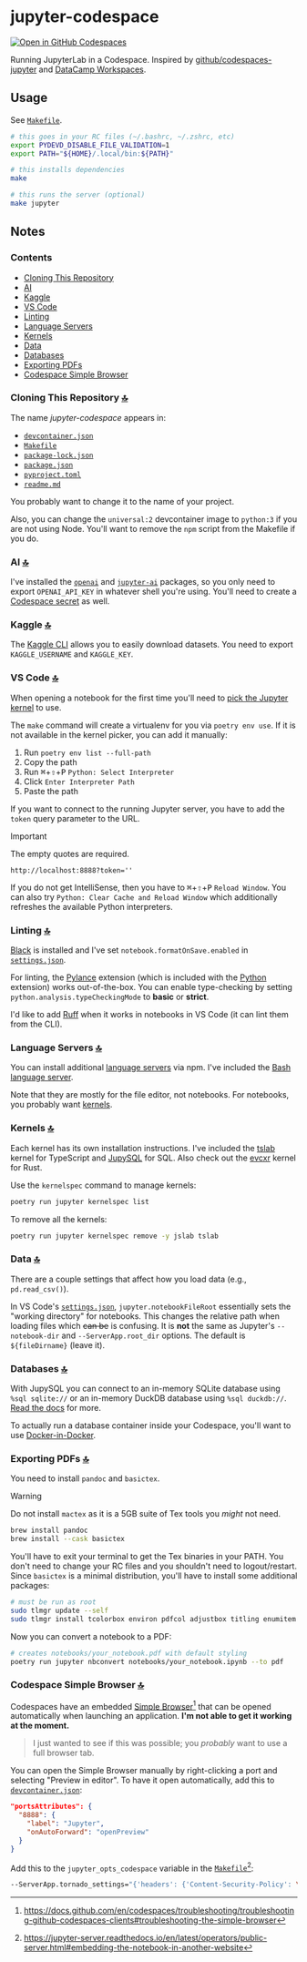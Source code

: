 # jupyter-codespace

[![Open in GitHub Codespaces](https://github.com/codespaces/badge.svg)](https://github.com/codespaces/new/adamelliotfields/jupyter-codespace?machine=basicLinux32gb&devcontainer_path=.devcontainer/devcontainer.json)

Running JupyterLab in a Codespace. Inspired by [github/codespaces-jupyter](https://github.com/github/codespaces-jupyter) and [DataCamp Workspaces](https://www.datacamp.com/workspace).

## Usage

See [`Makefile`](./Makefile).

```bash
# this goes in your RC files (~/.bashrc, ~/.zshrc, etc)
export PYDEVD_DISABLE_FILE_VALIDATION=1
export PATH="${HOME}/.local/bin:${PATH}"

# this installs dependencies
make

# this runs the server (optional)
make jupyter
```

## Notes

### Contents
* [Cloning This Repository](#cloning-this-repository)
* [AI](#ai)
* [Kaggle](#kaggle)
* [VS Code](#vs-code)
* [Linting](#linting)
* [Language Servers](#language-servers)
* [Kernels](#kernels)
* [Data](#data)
* [Databases](#databases)
* [Exporting PDFs](#exporting-pdfs)
* [Codespace Simple Browser](#codespace-simple-browser)

### Cloning This Repository [:top:](#contents)

The name _jupyter-codespace_ appears in:
  * [`devcontainer.json`](./.devcontainer/devcontainer.json)
  * [`Makefile`](./Makefile)
  * [`package-lock.json`](./package-lock.json)
  * [`package.json`](./package.json)
  * [`pyproject.toml`](./pyproject.toml)
  * [`readme.md`](./readme.md)

You probably want to change it to the name of your project.

Also, you can change the `universal:2` devcontainer image to `python:3` if you are not using Node. You'll want to remove the `npm` script from the Makefile if you do.

### AI [:top:](#contents)

I've installed the [`openai`](https://pypi.org/project/openai) and [`jupyter-ai`](https://pypi.org/project/jupyter-ai) packages, so you only need to export `OPENAI_API_KEY` in whatever shell you're using. You'll need to create a [Codespace secret](https://docs.github.com/en/codespaces/managing-your-codespaces/managing-encrypted-secrets-for-your-codespaces) as well.

### Kaggle [:top:](#contents)

The [Kaggle CLI](https://www.kaggle.com/docs/api) allows you to easily download datasets. You need to export `KAGGLE_USERNAME` and `KAGGLE_KEY`.

### VS Code [:top:](#contents)

When opening a notebook for the first time you'll need to [pick the Jupyter kernel](https://code.visualstudio.com/docs/datascience/jupyter-kernel-management) to use.

The `make` command will create a virtualenv for you via `poetry env use`. If it is not available in the kernel picker, you can add it manually:
  1. Run `poetry env list --full-path`
  2. Copy the path
  3. Run <kbd>⌘</kbd>+<kbd>⇧</kbd>+<kbd>P</kbd> `Python: Select Interpreter`
  4. Click `Enter Interpreter Path`
  5. Paste the path

If you want to connect to the running Jupyter server, you have to add the `token` query parameter to the URL.

> [!IMPORTANT]
> The empty quotes are required.

```
http://localhost:8888?token=''
```

If you do not get IntelliSense, then you have to <kbd>⌘</kbd>+<kbd>⇧</kbd>+<kbd>P</kbd> `Reload Window`. You can also try `Python: Clear Cache and Reload Window` which additionally refreshes the available Python interpreters.

### Linting [:top:](#contents)

[Black](https://github.com/psf/black) is installed and I've set `notebook.formatOnSave.enabled` in [`settings.json`](./.vscode/settings.json).

For linting, the [Pylance](https://marketplace.visualstudio.com/items?itemName=ms-python.vscode-pylance) extension (which is included with the [Python](https://marketplace.visualstudio.com/items?itemName=ms-python.python) extension) works out-of-the-box. You can enable type-checking by setting `python.analysis.typeCheckingMode` to **basic** or **strict**.

I'd like to add [Ruff](https://github.com/astral-sh/ruff) when it works in notebooks in VS Code (it can lint them from the CLI).

### Language Servers [:top:](#contents)

You can install additional [language servers](https://jupyterlab-lsp.readthedocs.io/en/latest/Language%20Servers.html) via npm. I've included the [Bash language server](https://github.com/bash-lsp/bash-language-server).

Note that they are mostly for the file editor, not notebooks. For notebooks, you probably want [kernels](https://github.com/jupyter/jupyter/wiki/Jupyter-kernels).

### Kernels [:top:](#contents)

Each kernel has its own installation instructions. I've included the [tslab](https://github.com/yunabe/tslab) kernel for TypeScript and [JupySQL](https://github.com/ploomber/jupysql) for SQL. Also check out the [evcxr](https://github.com/evcxr/evcxr) kernel for Rust.

Use the `kernelspec` command to manage kernels:

```sh
poetry run jupyter kernelspec list
```

To remove all the kernels:

```sh
poetry run jupyter kernelspec remove -y jslab tslab
```

### Data [:top:](#contents)

There are a couple settings that affect how you load data (e.g., `pd.read_csv()`).

In VS Code's [`settings.json`](./.vscode/settings.json), `jupyter.notebookFileRoot` essentially sets the "working directory" for notebooks. This changes the relative path when loading files which ~~can be~~ is confusing. It is **not** the same as Jupyter's `--notebook-dir` and `--ServerApp.root_dir` options. The default is `${fileDirname}` (leave it).

### Databases [:top:](#contents)

With JupySQL you can connect to an in-memory SQLite database using `%sql sqlite://` or an in-memory DuckDB database using `%sql duckdb://`. [Read the docs](https://jupysql.ploomber.io) for more.

To actually run a database container inside your Codespace, you'll want to use [Docker-in-Docker](https://github.com/devcontainers/features/tree/main/src/docker-in-docker).

### Exporting PDFs [:top:](#contents)

You need to install `pandoc` and `basictex`.

> [!WARNING]
> Do not install `mactex` as it is a 5GB suite of Tex tools you *might* not need.

```sh
brew install pandoc
brew install --cask basictex
```

You'll have to exit your terminal to get the Tex binaries in your PATH. You don't need to change your RC files and you shouldn't need to logout/restart. Since `basictex` is a minimal distribution, you'll have to install some additional packages:

```sh
# must be run as root
sudo tlmgr update --self
sudo tlmgr install tcolorbox environ pdfcol adjustbox titling enumitem soul rsfs
```

Now you can convert a notebook to a PDF:

```sh
# creates notebooks/your_notebook.pdf with default styling
poetry run jupyter nbconvert notebooks/your_notebook.ipynb --to pdf
```

### Codespace Simple Browser [:top:](#contents)

Codespaces have an embedded [Simple Browser](https://github.blog/changelog/2022-10-20-introducing-the-codespaces-simple-browser)[^1] that can be opened automatically when launching an application. **I'm not able to get it working at the moment.**

> I just wanted to see if this was possible; you _probably_ want to use a full browser tab.

You can open the Simple Browser manually by right-clicking a port and selecting "Preview in editor". To have it open automatically, add this to [`devcontainer.json`](./.devcontainer/devcontainer.json):

```json
"portsAttributes": {
  "8888": {
    "label": "Jupyter",
    "onAutoForward": "openPreview"
  }
}
```

Add this to the `jupyter_opts_codespace` variable in the [`Makefile`](./Makefile)[^2]:

```sh
--ServerApp.tornado_settings="{'headers': {'Content-Security-Policy': \"frame-ancestors https://${CODESPACE_NAME}-8888.${GITHUB_CODESPACES_PORT_FORWARDING_DOMAIN} 'self' \"}}"
```

[^1]: https://docs.github.com/en/codespaces/troubleshooting/troubleshooting-github-codespaces-clients#troubleshooting-the-simple-browser

[^2]: https://jupyter-server.readthedocs.io/en/latest/operators/public-server.html#embedding-the-notebook-in-another-website
